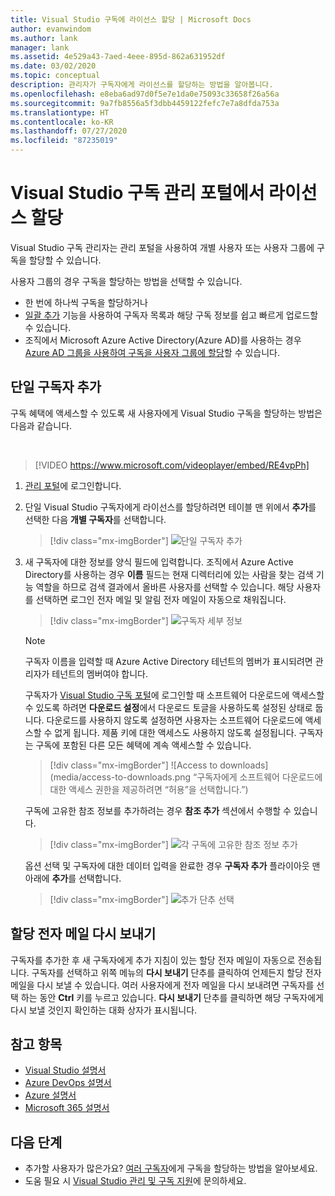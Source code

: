 ```yaml
---
title: Visual Studio 구독에 라이선스 할당 | Microsoft Docs
author: evanwindom
ms.author: lank
manager: lank
ms.assetid: 4e529a43-7aed-4eee-895d-862a631952df
ms.date: 03/02/2020
ms.topic: conceptual
description: 관리자가 구독자에게 라이선스를 할당하는 방법을 알아봅니다.
ms.openlocfilehash: e8eba6ad97d0f5e7e1da0e75093c33658f26a56a
ms.sourcegitcommit: 9a7fb8556a5f3dbb4459122fefc7e7a8dfda753a
ms.translationtype: HT
ms.contentlocale: ko-KR
ms.lasthandoff: 07/27/2020
ms.locfileid: "87235019"
---
```

# <a name="assign-licenses-in-the-visual-studio-subscriptions-administration-portal"></a>Visual Studio 구독 관리 포털에서 라이선스 할당
Visual Studio 구독 관리자는 관리 포털을 사용하여 개별 사용자 또는 사용자 그룹에 구독을 할당할 수 있습니다.

사용자 그룹의 경우 구독을 할당하는 방법을 선택할 수 있습니다.  
- 한 번에 하나씩 구독을 할당하거나
- [일괄 추가](assign-license-bulk.md) 기능을 사용하여 구독자 목록과 해당 구독 정보를 쉽고 빠르게 업로드할 수 있습니다.
- 조직에서 Microsoft Azure Active Directory(Azure AD)를 사용하는 경우 [Azure AD 그룹을 사용하여 구독을 사용자 그룹에 할당](https://docs.microsoft.com/visualstudio/subscriptions/assign-license-bulk#use-azure-active-directory-groups-to-assign-subscriptions)할 수 있습니다.  


## <a name="add-a-single-subscriber"></a>단일 구독자 추가
구독 혜택에 액세스할 수 있도록 새 사용자에게 Visual Studio 구독을 할당하는 방법은 다음과 같습니다.

<br>

> [!VIDEO https://www.microsoft.com/videoplayer/embed/RE4vpPh]


1. [관리 포털](https://manage.visualstudio.com)에 로그인합니다.
2. 단일 Visual Studio 구독자에게 라이선스를 할당하려면 테이블 맨 위에서 **추가**를 선택한 다음 **개별 구독자**를 선택합니다.
   > [!div class="mx-imgBorder"]
   > ![단일 구독자 추가](_img/assign-license-add/add-subscriber-individual.png "추가를 클릭한 다음 개별 구독자를 선택하여 단일 구독을 할당합니다.")
3. 새 구독자에 대한 정보를 양식 필드에 입력합니다. 조직에서 Azure Active Directory를 사용하는 경우 **이름** 필드는 현재 디렉터리에 있는 사람을 찾는 검색 기능 역할을 하므로 검색 결과에서 올바른 사용자를 선택할 수 있습니다. 해당 사용자를 선택하면 로그인 전자 메일 및 알림 전자 메일이 자동으로 채워집니다.
   > [!div class="mx-imgBorder"]
   > ![구독자 세부 정보](_img/assign-license-add/subscriber-details.png "구독자 이름 및 기타 세부 정보를 입력하거나 테넌트 멤버 중에서 선택합니다.")

    > [!NOTE]
    > 구독자 이름을 입력할 때 Azure Active Directory 테넌트의 멤버가 표시되려면 관리자가 테넌트의 멤버여야 합니다. 


    구독자가 [Visual Studio 구독 포털](https://my.visualstudio.com?wt.mc_id=o~msft~docs)에 로그인할 때 소프트웨어 다운로드에 액세스할 수 있도록 하려면 **다운로드 설정**에서 다운로드 토글을 사용하도록 설정된 상태로 둡니다. 다운로드를 사용하지 않도록 설정하면 사용자는 소프트웨어 다운로드에 액세스할 수 없게 됩니다.  제품 키에 대한 액세스도 사용하지 않도록 설정됩니다.  구독자는 구독에 포함된 다른 모든 혜택에 계속 액세스할 수 있습니다.
   > [!div class="mx-imgBorder"]
   > ![Access to downloads](media/access-to-downloads.png “구독자에게 소프트웨어 다운로드에 대한 액세스 권한을 제공하려면 “허용”을 선택합니다.”)

    구독에 고유한 참조 정보를 추가하려는 경우 **참조 추가** 섹션에서 수행할 수 있습니다.
   > [!div class="mx-imgBorder"]
   > ![각 구독에 고유한 참조 정보 추가](media/add-subscriber-reference-notes.png "참조 필드를 사용하여 이 구독에 대한 메모를 기록합니다.")

    옵션 선택 및 구독자에 대한 데이터 입력을 완료한 경우 **구독자 추가** 플라이아웃 맨 아래에 **추가**를 선택합니다.
   > [!div class="mx-imgBorder"]
   > ![추가 단추 선택](media/add-button.png "추가를 클릭하여 정보를 저장하고 구독자에게 구독을 할당합니다.")

## <a name="resend-assignment-emails"></a>할당 전자 메일 다시 보내기
구독자를 추가한 후 새 구독자에게 추가 지침이 있는 할당 전자 메일이 자동으로 전송됩니다. 구독자를 선택하고 위쪽 메뉴의 **다시 보내기** 단추를 클릭하여 언제든지 할당 전자 메일을 다시 보낼 수 있습니다.  여러 사용자에게 전자 메일을 다시 보내려면 구독자를 선택 하는 동안 **Ctrl** 키를 누르고 있습니다.  **다시 보내기** 단추를 클릭하면 해당 구독자에게 다시 보낼 것인지 확인하는 대화 상자가 표시됩니다.  

## <a name="see-also"></a>참고 항목
- [Visual Studio 설명서](https://docs.microsoft.com/visualstudio/)
- [Azure DevOps 설명서](https://docs.microsoft.com/azure/devops/)
- [Azure 설명서](https://docs.microsoft.com/azure/)
- [Microsoft 365 설명서](https://docs.microsoft.com/microsoft-365/)


## <a name="next-steps"></a>다음 단계
- 추가할 사용자가 많은가요?  [여러 구독자](assign-license-bulk.md)에게 구독을 할당하는 방법을 알아보세요.
- 도움 필요 시  [Visual Studio 관리 및 구독 지원](https://visualstudio.microsoft.com/support/support-overview-vs)에 문의하세요.


